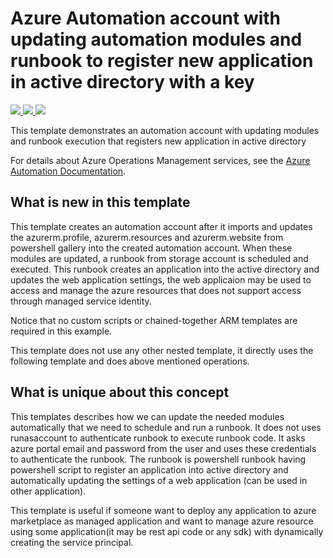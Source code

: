 # Azure Automation account with updating automation modules and runbook to register new application in active directory with a key

<a href="https://portal.azure.com/#create/Microsoft.Template/uri/https%3A%2F%2Fraw.githubusercontent.com%2FAzure%2Fazure-quickstart-templates%2Fmaster%2F101-automation-with-modules-and-runbook-execution%2Fazuredeploy.json" target="_blank">
    <img src="http://azuredeploy.net/deploybutton.png"/>
</a>
<a href="https://portal.azure.us/#create/Microsoft.Template/uri/https%3A%2F%2Fraw.githubusercontent.com%2FAzure%2Fazure-quickstart-templates%2Fmaster%2F101-automation-with-modules-and-runbook-execution%2Fazuredeploy.json" target="_blank">
    <img src="http://azuredeploy.net/AzureGov.png"/>
</a>
<a href="http://armviz.io/#/?load=https%3A%2F%2Fraw.githubusercontent.com%2Fazure%2Fazure-quickstart-templates%2Fmaster%2F101-automation-with-modules-and-runbook-execution%2Fazuredeploy.json" target="_blank">
    <img src="http://armviz.io/visualizebutton.png"/>
</a>

This template demonstrates an automation account with updating modules and runbook execution that registers new application in active directory 


For details about Azure Operations Management services,
see the [Azure Automation Documentation](https://docs.microsoft.com/en-us/azure/automation/).

## What is new in this template

This template creates an automation account after it imports and updates the azurerm.profile, azurerm.resources and azurerm.website from powershell gallery into the created automation account. When these modules are updated, a runbook from storage account is scheduled and executed.
 This runbook creates an application into the active directory and updates the web application settings, the web applicaion may be used to access and manage the azure resources that does not support access through managed service identity.

 Notice that no custom scripts or chained-together ARM templates are required in this example.

This template does not use any other nested template, it directly uses the following template and does above mentioned operations.

## What is unique about this concept

This templates describes how we can update the needed modules automatically that we need to schedule and run a runbook.
 It does not uses runasaccount to authenticate runbook to execute runbook code. It asks azure portal email and password from the user and uses these credentials to authenticate the runbook.
The runbook is powershell runbook having powershell script to register an application into active directory and automatically updating the settings of a web application (can be used in other application).

This template is useful if someone want to deploy any application to azure marketplace as managed application and want to manage azure resource using some application(it may be rest api code or any sdk) with dynamically creating the service principal.
